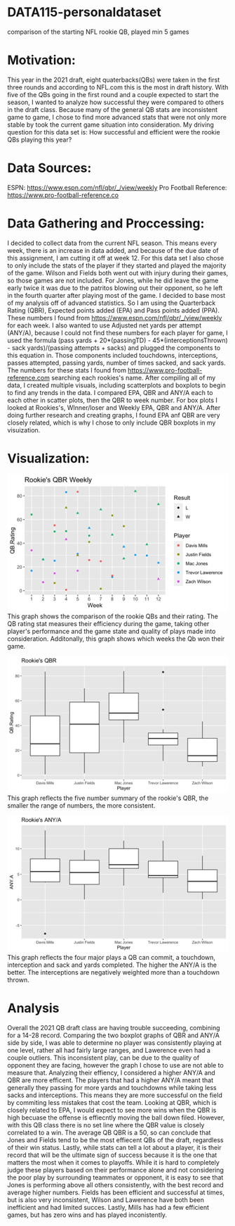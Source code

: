# DATA115-personaldataset
comparison of the starting NFL rookie QB, played min 5 games

# Motivation:
This year in the 2021 draft, eight quaterbacks(QBs) were taken in the first three rounds and according to NFL.com this is the most in draft history. With five of the QBs going in the first round and a couple expected to start the season, I wanted to analyze how successful they were compared to others in the draft class. Because many of the general QB stats are inconsistent game to game, I chose to find more advanced stats that were not only more stable by took the current game situation into consideration. My driving question for this data set is: How successful and efficient were the rookie QBs playing this year?

# Data Sources:
ESPN: https://www.espn.com/nfl/qbr/_/view/weekly 
Pro Football Reference: https://www.pro-football-reference.co

# Data Gathering and Proccessing:
I decided to collect data from the current NFL season. This means every week, there is an increase in data added, and because of the due date of this assignment, I am cutting it off at week 12. For this data set I also chose to only include the stats of the player if they started and played the majority of the game. Wilson and Fields both went out with injury during their games, so those games are not included. For Jones, while he did leave the game early twice it was due to the patritos blowing out their opponent, so he left in the fourth quarter after playing most of the game. I decided to base most of my analysis off of advanced statistics. So I am using the Quarterback Rating (QBR), Expected points added (EPA) and Pass points added (PPA). These numbers I found from https://www.espn.com/nfl/qbr/_/view/weekly for each week. I also wanted to use Adjusted net yards per attempt (ANY/A), because I could not find these numbers for each player for game, I used the formula (pass yards + 20*(passingTD) - 45*(interceptionsThrown) - sack yards)/(passing attempts + sacks) and plugged the components to this equation in. Those components included touchdowns, interceptions, passes attempted, passing yards, number of times sacked, and sack yards. The numbers for these stats I found from https://www.pro-football-reference.com searching each rookies's name. After compiling all of my data, I created multiple visuals, including scatterplots and boxplots to begin to find any trends in the data. I compared EPA, QBR and ANY/A each to each other in scatter plots, then the QBR to week number. For box plots I looked at Rookies's, WInner/loser and Weekly EPA, QBR and ANY/A. After doing further research and creating graphs, I found EPA anf QBR are very closely related, which is why I chose to only include QBR boxplots in my visuization. 


# Visualization:
![Rookie's Weekly QB rating so far during the 2021 season](https://raw.githubusercontent.com/Ngarrett07/DATA115-personaldataset/main/Rookies%20QBR%20Weekly.png)
This graph shows the comparison of the rookie QBs and their rating. The QB rating stat measures their efficiency during the game, taking other player's performance and the game state and quality of plays made into consideration. Additonally, this graph shows which weeks the Qb won their game. 

![Rookie's QB rating through Week 12](https://raw.githubusercontent.com/Ngarrett07/DATA115-personaldataset/main/RookieQBR.png)
This graph reflects the five number summary of the rookie's QBR, the smaller the range of numbers, the more consistent. 

![Rookie's Adjusted Net Yards per Attempt through Week 12](https://raw.githubusercontent.com/Ngarrett07/DATA115-personaldataset/main/RookieANY.A.png)
This graph reflects the four major plays a QB can commit, a touchdown, interception and sack and yards completed. The higher the ANY/A is the better. The interceptions are negatively weighted more than a touchdown thrown. 


# Analysis
Overall the 2021 QB draft class are having trouble succeeding, combining for a 14-28 record. Comparing the two boxplot graphs of QBR and ANY/A side by side, I was able to determine no player was consistently playing at one level, rather all had fairly large ranges, and Lawerence even had a couple outliers. This inconsistent play, can be due to the quality of opponent they are facing, however the graph I chose to use are not able to measure that. Analyzing their effiency, I considered a higher ANY/A and QBR are more efficent. The players that had a higher ANY/A meant that generally they passing for more yards and touchdowns while taking less sacks and interceptions. This means they are more successful on the field by commiting less mistakes that cost the team. Looking at QBR, which is closely related to EPA, I would expect to see more wins when the QBR is high becuase the offense is effiecntly moving the ball down filed. However, with this QB class there is no set line where the QBR value is closely correlated to a win. The average QB QBR is a 50, so can conclude that Jones and Fields tend to be the most effiecent QBs of the draft, regardless of their win status. Lastly, while stats can tell a lot about a player, it is their record that will be the ultimate sign of success because it is the one that matters the most when it comes to playoffs. While it is hard to completely judge these players based on their performance alone and not considering the poor play by surrounding teammates or opponent, it is easy to see that Jones is performing above all others consistently, with the best record and average higher numbers. Fields has been efficient and successful at times, but is also very inconsistent, Wilson and Lawerence have both been inefficient and had limited succes. Lastly, Mills has had a few efficient games, but has zero wins and has played inconistently. 

